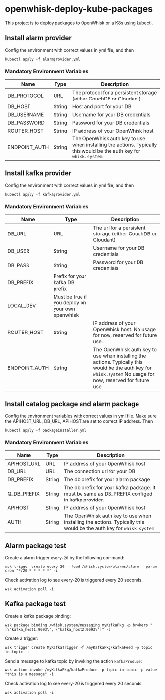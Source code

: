 # openwhisk-deploy-kube-packages

This project is to deploy packages to OpenWhisk on a K8s using kubectl.

## Install alarm provider

Config the environment with correct values in yml file, and then
```
kubectl apply -f alarmprovider.yml
```
### Mandatory Environment Variables
|Name|Type|Description|
|---|---|---|
|DB_PROTOCOL|URL|The protocol for a persistent storage (either CouchDB or Cloudant)|
|DB_HOST|String|Host and port for your DB |
|DB_USERNAME|String|Username for your DB credentials|
|DB_PASSWORD|String|Password for your DB credentials|
|ROUTER_HOST|String|IP address of your OpenWhisk host|
|ENDPOINT_AUTH|String|The OpenWhisk auth key to use when installing the actions. Typically this would be the auth key for `whisk.system`|

## Install kafka provider
Config the environment with correct values in yml file, and then
```
kubectl apply -f kafkaprovider.yml
```
### Mandatory Environment Variables
|Name|Type|Description|
|---|---|---|
|DB_URL|URL|The url for a persistent storage (either CouchDB or Cloudant)|
|DB_USER|String|Username for your DB credentials|
|DB_PASS|String|Password for your DB credentials|
|DB_PREFIX|Prefix for your kafka DB prefix|
|LOCAL_DEV|Must be true if you deploy on your own openwhisk|
|ROUTER_HOST|String|IP address of your OpenWhisk host. No usage for now, reserved for future use. |
|ENDPOINT_AUTH|String|The OpenWhisk auth key to use when installing the actions. Typically this would be the auth key for `whisk.system` No usage for now, reserved for future use|

## Install catalog package and alarm package
Config the environment variables with correct values in yml file. Make sure the APIHOST_URL, DB_URL, APIHOST are set to correct IP address. Then
```
kubectl apply -f packageinstaller.yml
```


### Mandatory Environment Variables
|Name|Type|Description|
|---|---|---|
|APIHOST_URL|URL|IP address of your OpenWhisk host|
|DB_URL|URL|The connection url for your DB |
|DB_PREFIX|String|The db prefix for your alarm package|
|Q_DB_PREFIX|String|The db prefix for your kafka package. It must be same as DB_PREFIX configed in kafka provider. |
|APIHOST|String|IP address of your OpenWhisk host|
|AUTH|String|The OpenWhisk auth key to use when installing the actions. Typically this would be the auth key for `whisk.system`|

## Alarm package test
Create a alarm trigger `every-20` by the following command:
```
wsk trigger create every-20 --feed /whisk.system/alarms/alarm --param cron "*/20 * * * * *" -i
```
Check activation log to see every-20 is triggered every 20 seconds.
```
wsk activation poll -i
```
## Kafka package test
Create a kafka package binding:
```
wsk package binding /whisk.system/messaging myKafkaPkg -p brokers "[\"kafka_host1:9093\", \"kafka_host2:9093\"]" -i
```
Create a trigger:
```
wsk trigger create MyKafkaTrigger -f /myKafkaPkg/kafkaFeed -p topic in-topic -i
```
Send a message to kafka topic by invoking the action `kafkaProduce`:
```
wsk action invoke /myKafkaPkg/kafkaProduce -p topic in-topic -p value "this is a message" -i
```
Check activation log to see every-20 is triggered every 20 seconds.
```
wsk activation poll -i
```
